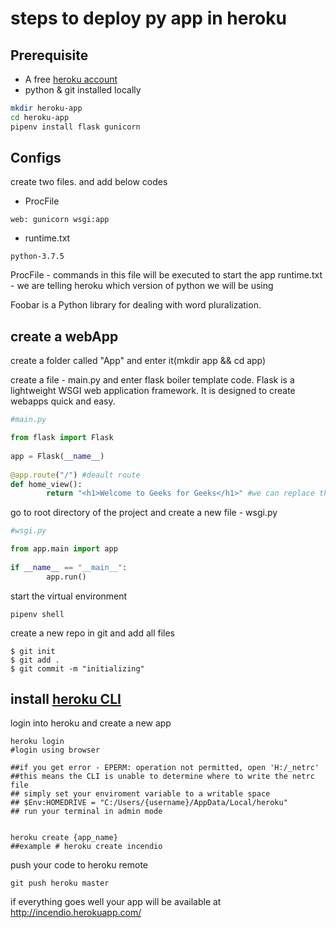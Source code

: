 # steps to deploy py app in heroku

## Prerequisite

* A free [heroku account](https://signup.heroku.com/signup/dc) 
* python & git installed locally

```bash
mkdir heroku-app
cd heroku-app
pipenv install flask gunicorn
```

## Configs
create two files. and add below codes
* ProcFile
```
web: gunicorn wsgi:app
```
* runtime.txt 
```
python-3.7.5
```

ProcFile - commands in this file will be executed to start the app
runtime.txt - we are telling heroku which version of python we will be using

Foobar is a Python library for dealing with word pluralization.

## create a webApp

create a folder called "App" and enter it(mkdir app && cd app)

create a file - main.py and enter flask boiler template code.
Flask is a lightweight WSGI web application framework. It is designed to create webapps quick and easy.


```python
#main.py

from flask import Flask 
  
app = Flask(__name__) 
  
@app.route("/") #deault route
def home_view(): 
        return "<h1>Welcome to Geeks for Geeks</h1>" #we can replace this return statement with html templates
```

go to root directory of the project and create a new file - wsgi.py

```python
#wsgi.py

from app.main import app 
  
if __name__ == "__main__": 
        app.run() 
```

start the virtual environment

```
pipenv shell 
```

create a new repo in git and add all files

```
$ git init 
$ git add .
$ git commit -m "initializing"
```

## install [heroku CLI](https://cli-assets.heroku.com/heroku-x64.exe)

login into heroku and create a new app
```
heroku login
#login using browser 

##if you get error - EPERM: operation not permitted, open 'H:/_netrc'
##this means the CLI is unable to determine where to write the netrc file
## simply set your enviroment variable to a writable space
## $Env:HOMEDRIVE = "C:/Users/{username}/AppData/Local/heroku"
## run your terminal in admin mode


heroku create {app_name}
##example # heroku create incendio
```

push your code to heroku remote

```
git push heroku master
```

if everything goes well your app will be available at http://incendio.herokuapp.com/

